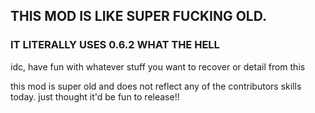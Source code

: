 ## THIS MOD IS LIKE SUPER FUCKING OLD.
### IT LITERALLY USES 0.6.2 WHAT THE HELL

idc, have fun with whatever stuff you want to recover or detail from this

this mod is super old and does not reflect any of the contributors skills today. just thought it'd be fun to release!!